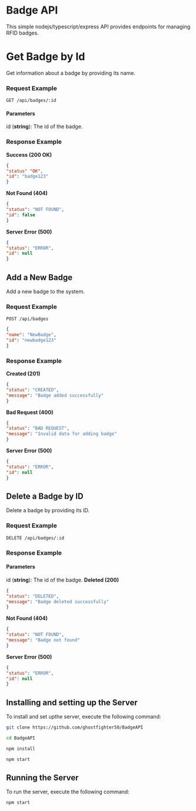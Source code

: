 
# Badge API

This simple nodejs/typescript/express API provides endpoints for managing RFID badges.

# Get Badge by Id

Get information about a badge by providing its name.

### Request Example

```http
GET /api/badges/:id
```
#### Parameters
id (**string**): The id of the badge.

### Response Example

  
**Success (200 OK)**

```json
{
"status" "OK",
"id": "badge123"
}
```
**Not Found (404)**

```json
{
"status": "NOT FOUND",
"id": false
}
```
**Server Error (500)**

```json
{
"status": "ERROR",
"id": null
}
```
  
## Add a New Badge

Add a new badge to the system.

### Request Example
```http
POST /api/badges
```
```json
{
"name": "NewBadge",
"id": "newbadge123"
}
```
### Response Example

**Created (201)**

```json
{
"status": "CREATED",
"message": "Badge added successfully"
}
```
**Bad Request (400)**

```json
{
"status": "BAD REQUEST",
"message": "Invalid data for adding badge"
}
```
**Server Error (500)**

```json
{
"status": "ERROR",
"id": null
}
```
## Delete a Badge by ID

Delete a badge by providing its ID.

### Request Example

  

```http
DELETE /api/badges/:id
```
### Response Example
#### Parameters
id (**string**): The id of the badge.
**Deleted (200)**

```json
{
"status": "DELETED",
"message": "Badge deleted successfully"
}
```
**Not Found (404)**
```json
{
"status": "NOT FOUND",
"message": "Badge not found"
}
```
**Server Error (500)**

```json
{
"status": "ERROR",
"id": null
}
```
## Installing and setting up the Server
To install and set upthe server, execute the following command:
```bash
git clone https://github.com/ghostfighter50/BadgeAPI
```
```bash
cd BadgeAPI
```
```bash
npm install
```
```bash
npm start
```
## Running the Server
To run the server, execute the following command:
```bash
npm start
```
